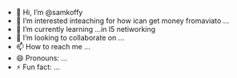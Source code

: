 - 👋 Hi, I’m @samkoffy
- 👀 I’m interested inteaching for how ican get money fromaviato ...
- 🌱 I’m currently learning ...in l5 netiworking
- 💞️ I’m looking to collaborate on ...
- 📫 How to reach me ...
- 😄 Pronouns: ...
- ⚡ Fun fact: ...

<!---
samkoffy/samkoffy is a ✨ special ✨ repository because its `README.md` (this file) appears on your GitHub profile.
You can click the Preview link to take a look at your changes.
--->
